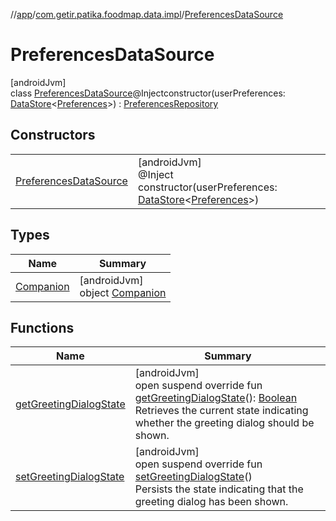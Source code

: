 //[app](../../../index.md)/[com.getir.patika.foodmap.data.impl](../index.md)/[PreferencesDataSource](index.md)

# PreferencesDataSource

[androidJvm]\
class [PreferencesDataSource](index.md)@Injectconstructor(userPreferences: [DataStore](https://developer.android.com/reference/kotlin/androidx/datastore/core/DataStore.html)&lt;[Preferences](https://developer.android.com/reference/kotlin/androidx/datastore/preferences/core/Preferences.html)&gt;) : [PreferencesRepository](../../com.getir.patika.foodmap.data/-preferences-repository/index.md)

## Constructors

| | |
|---|---|
| [PreferencesDataSource](-preferences-data-source.md) | [androidJvm]<br>@Inject<br>constructor(userPreferences: [DataStore](https://developer.android.com/reference/kotlin/androidx/datastore/core/DataStore.html)&lt;[Preferences](https://developer.android.com/reference/kotlin/androidx/datastore/preferences/core/Preferences.html)&gt;) |

## Types

| Name | Summary |
|---|---|
| [Companion](-companion/index.md) | [androidJvm]<br>object [Companion](-companion/index.md) |

## Functions

| Name | Summary |
|---|---|
| [getGreetingDialogState](get-greeting-dialog-state.md) | [androidJvm]<br>open suspend override fun [getGreetingDialogState](get-greeting-dialog-state.md)(): [Boolean](https://kotlinlang.org/api/latest/jvm/stdlib/kotlin/-boolean/index.html)<br>Retrieves the current state indicating whether the greeting dialog should be shown. |
| [setGreetingDialogState](set-greeting-dialog-state.md) | [androidJvm]<br>open suspend override fun [setGreetingDialogState](set-greeting-dialog-state.md)()<br>Persists the state indicating that the greeting dialog has been shown. |
